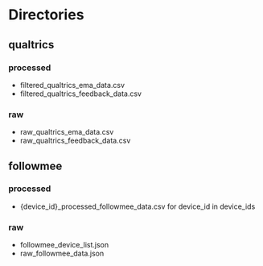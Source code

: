 # Directories

## qualtrics
### processed
- filtered_qualtrics_ema_data.csv
- filtered_qualtrics_feedback_data.csv
### raw
- raw_qualtrics_ema_data.csv
- raw_qualtrics_feedback_data.csv

## followmee
### processed
- {device_id}_processed_followmee_data.csv for device_id in device_ids
### raw
- followmee_device_list.json
- raw_followmee_data.json